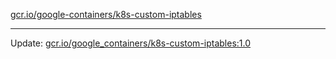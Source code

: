 [gcr.io/google-containers/k8s-custom-iptables](https://hub.docker.com/r/cruse/k8s-custom-iptables/tags/) 

----
Update: [gcr.io/google_containers/k8s-custom-iptables:1.0](https://hub.docker.com/r/cruse/k8s-custom-iptables/tags/)

